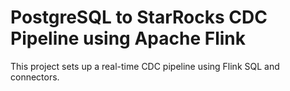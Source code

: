 # PostgreSQL to StarRocks CDC Pipeline using Apache Flink
This project sets up a real-time CDC pipeline using Flink SQL and connectors.
